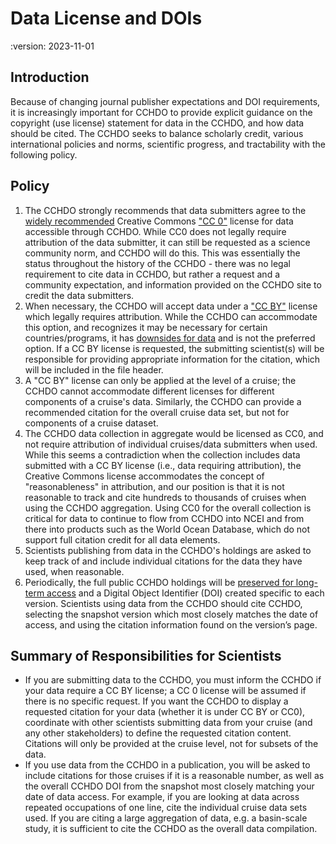 # Data License and DOIs
:version: 2023-11-01

## Introduction

Because of changing journal publisher expectations and DOI requirements, it is increasingly important for CCHDO to provide explicit guidance on the copyright (use license) statement for data in the CCHDO, and how data should be cited.
The CCHDO seeks to balance scholarly credit, various international policies and norms, scientific progress, and tractability with the following policy.

## Policy
1. The CCHDO strongly recommends that data submitters agree to the [widely recommended](https://wiki.creativecommons.org/wiki/CC0_use_for_data) Creative Commons ["CC 0"](https://creativecommons.org/publicdomain/zero/1.0/) license for data accessible through CCHDO. 
   While CC0 does not legally require attribution of the data submitter, it can still be requested as a science community norm, and CCHDO will do this.
   This was essentially the status throughout the history of the CCHDO - there was no legal requirement to cite data in CCHDO, but rather a request and a community expectation, and information provided on the CCHDO site to credit the data submitters.
1. When necessary, the CCHDO will accept data under a ["CC BY"](https://creativecommons.org/licenses/by/4.0/) license which legally requires attribution.
   While the CCHDO can accommodate this option, and recognizes it may be necessary for certain countries/programs, it has [downsides for data](https://osc.universityofcalifornia.edu/2016/09/cc-by-and-data-not-always-a-good-fit/) and is not the preferred option.
   If a CC BY license is requested, the submitting scientist(s) will be responsible for providing appropriate information for the citation, which will be included in the file header.
1. A "CC BY" license can only be applied at the level of a cruise; the CCHDO cannot accommodate different licenses for different components of a cruise's data.
   Similarly, the CCHDO can provide a recommended citation for the overall cruise data set, but not for components of a cruise dataset.
1. The CCHDO data collection in aggregate would be licensed as CC0, and not require attribution of individual cruises/data submitters when used.
   While this seems a contradiction when the collection includes data submitted with a CC BY license (i.e., data requiring attribution), the Creative Commons license accommodates the concept of "reasonableness" in attribution, and our position is that it is not reasonable to track and cite hundreds to thousands of cruises when using the CCHDO aggregation.
   Using CC0 for the overall collection is critical for data to continue to flow from CCHDO into NCEI and from there into products such as the World Ocean Database, which do not support full citation credit for all data elements.
1. Scientists publishing from data in the CCHDO's holdings are asked to keep track of and include individual citations for the data they have used, when reasonable.
1. Periodically, the full public CCHDO holdings will be [preserved for long-term access](https://doi.org/10.6075/J0CCHAM8) and a Digital Object Identifier (DOI) created specific to each version.
   Scientists using data from the CCHDO should cite CCHDO, selecting the snapshot version which most closely matches the date of access, and using the citation information found on the version’s page.

## Summary of Responsibilities for Scientists
* If you are submitting data to the CCHDO, you must inform the CCHDO if your data require a CC BY license; a CC 0 license will be assumed if there is no specific request.
  If you want the CCHDO to display a requested citation for your data (whether it is under CC BY or CC0), coordinate with other scientists submitting data from your cruise (and any other stakeholders) to define the requested citation content.
  Citations will only be provided at the cruise level, not for subsets of the data.
* If you use data from the CCHDO in a publication, you will be asked to include citations for those cruises if it is a reasonable number, as well as the overall CCHDO DOI from the snapshot most closely matching your date of data access.
  For example, if you are looking at data across repeated occupations of one line, cite the individual cruise data sets used. If you are citing a large aggregation of data, e.g. a basin-scale study, it is sufficient to cite the CCHDO as the overall data compilation.
